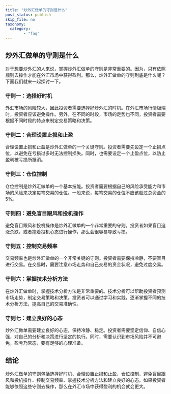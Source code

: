 ```yaml
---
title: "炒外汇做单的守则是什么"
post_status: publish
skip_file: no
taxonomy:
  category:
        - "faq"
---
```


## 炒外汇做单的守则是什么

对于想要炒外汇的人来说，掌握炒外汇做单的守则是非常重要的。因为，只有依照规则去操作才能在外汇市场中获得盈利。那么，炒外汇做单的守则到底是什么呢？下面我们就来一起探讨一下。

### 守则一：选择好时机

外汇市场的风险较大，因此投资者需要选择好炒外汇的时机。在外汇市场行情极端时，投资者应该避免操作。另外，在不同的时段，市场的走势也不同，投资者需要根据不同时段的特点来制定交易策略和决策。

### 守则二：合理设置止损和止盈

合理设置止损和止盈是炒外汇做单的一个关键守则。投资者需要先设定一个止损点位，以避免在亏损过多时无法控制损失。同时，也需要设定一个止盈点位，以防止盈利被亏损所抵消。

### 守则三：仓位控制

仓位控制是炒外汇做单的一个基本技能。投资者需要根据自己的风险承受能力和市场的风险来决定每笔交易的仓位。一般来说，每笔交易的仓位不应该超过总资金的5%。

### 守则四：避免盲目跟风和投机操作

避免盲目跟风和投机操作是炒外汇做单的一个非常重要的守则。投资者如果盲目追涨杀跌，或者抱着投机心态进行操作，那么会很容易导致亏损。

### 守则五：控制交易频率

交易频率也是炒外汇做单的一个非常关键的守则。投资者需要保持冷静，不要盲目进行交易。在交易时，需要注意市场走势和自己交易的资金状况，避免过度交易。

### 守则六：掌握技术分析方法

在炒外汇做单时，掌握技术分析方法是非常重要的。技术分析可以帮助投资者预测市场走势，制定交易策略和决策。投资者可以通过学习和实践，逐渐掌握不同的技术分析方法，提高自己的交易准确性。

### 守则七：建立良好的心态

炒外汇做单需要建立良好的心态，保持冷静、稳定。投资者需要坚定信仰、自信心强，对自己的分析和决策进行坚定的执行。同时，需要认识到市场风险并不可避免，盈亏乃常态，要有足够的心理准备。

## 结论

炒外汇做单的守则包括选择好时机、合理设置止损和止盈、仓位控制、避免盲目跟风和投机操作、控制交易频率、掌握技术分析方法和建立良好的心态。如果投资者能够依照这些守则去操作，那么在外汇市场中获得盈利的机会就会更大。
